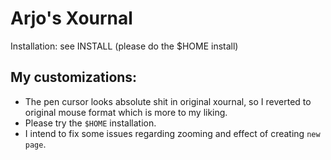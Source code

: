 # Arjo's Xournal

Installation:  see INSTALL (please do the $HOME install)

## My customizations:

- The pen cursor looks absolute shit in original xournal, so I reverted to
  original mouse format which is more to my liking.
- Please try the `$HOME` installation.
- I intend to fix some issues regarding zooming and effect of creating `new
  page`.
